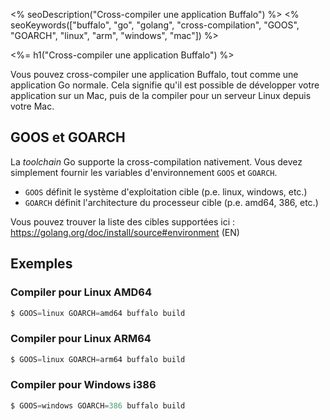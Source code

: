 <% seoDescription("Cross-compiler une application Buffalo") %>
<% seoKeywords(["buffalo", "go", "golang", "cross-compilation", "GOOS", "GOARCH", "linux", "arm", "windows", "mac"]) %>

<%= h1("Cross-compiler une application Buffalo") %>

Vous pouvez cross-compiler une application Buffalo, tout comme une application Go normale. Cela signifie qu'il est possible de développer votre application sur un Mac, puis de la compiler pour un serveur Linux depuis votre Mac.

## GOOS et GOARCH

La *toolchain* Go supporte la cross-compilation nativement. Vous devez simplement fournir les variables d'environnement `GOOS` et `GOARCH`.
* `GOOS` définit le système d'exploitation cible (p.e. linux, windows, etc.)
* `GOARCH` définit l'architecture du processeur cible (p.e. amd64, 386, etc.)

Vous pouvez trouver la liste des cibles supportées ici : https://golang.org/doc/install/source#environment (EN)

## Exemples

### Compiler pour Linux AMD64

```go
$ GOOS=linux GOARCH=amd64 buffalo build
```

### Compiler pour Linux ARM64

```go
$ GOOS=linux GOARCH=arm64 buffalo build
```

### Compiler pour Windows i386

```go
$ GOOS=windows GOARCH=386 buffalo build
```